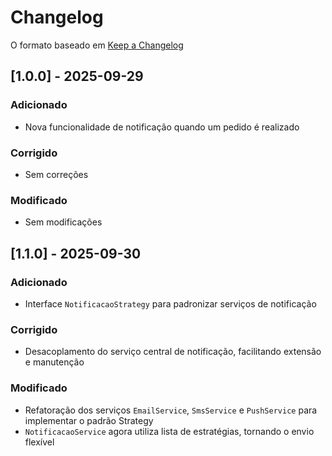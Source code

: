 # Changelog

O formato baseado em [Keep a Changelog](https://keepachangelog.com/pt-BR/1.0.0/)

## [1.0.0] - 2025-09-29
### Adicionado
- Nova funcionalidade de notificação quando um pedido é realizado

### Corrigido
- Sem correções

### Modificado
- Sem modificações

## [1.1.0] - 2025-09-30

### Adicionado
- Interface `NotificacaoStrategy` para padronizar serviços de notificação

### Corrigido
- Desacoplamento do serviço central de notificação, facilitando extensão e manutenção

### Modificado
- Refatoração dos serviços `EmailService`, `SmsService` e `PushService` para implementar o padrão Strategy
- `NotificacaoService` agora utiliza lista de estratégias, tornando o envio flexível